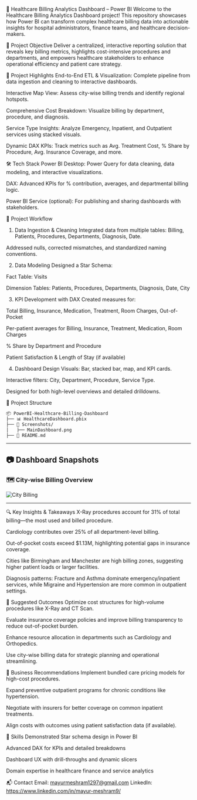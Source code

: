 🏥 Healthcare Billing Analytics Dashboard – Power BI
Welcome to the Healthcare Billing Analytics Dashboard project! This repository showcases how Power BI can transform complex healthcare billing data into actionable insights for hospital administrators, finance teams, and healthcare decision-makers.

🎯 Project Objective
Deliver a centralized, interactive reporting solution that reveals key billing metrics, highlights cost-intensive procedures and departments, and empowers healthcare stakeholders to enhance operational efficiency and patient care strategy.

🌟 Project Highlights
End-to-End ETL & Visualization: Complete pipeline from data ingestion and cleaning to interactive dashboards.

Interactive Map View: Assess city-wise billing trends and identify regional hotspots.

Comprehensive Cost Breakdown: Visualize billing by department, procedure, and diagnosis.

Service Type Insights: Analyze Emergency, Inpatient, and Outpatient services using stacked visuals.

Dynamic DAX KPIs: Track metrics such as Avg. Treatment Cost, % Share by Procedure, Avg. Insurance Coverage, and more.

🛠️ Tech Stack
Power BI Desktop: Power Query for data cleaning, data modeling, and interactive visualizations.

DAX: Advanced KPIs for % contribution, averages, and departmental billing logic.

Power BI Service (optional): For publishing and sharing dashboards with stakeholders.

🔄 Project Workflow
1. Data Ingestion & Cleaning
Integrated data from multiple tables: Billing, Patients, Procedures, Departments, Diagnosis, Date.

Addressed nulls, corrected mismatches, and standardized naming conventions.

2. Data Modeling
Designed a Star Schema:

Fact Table: Visits

Dimension Tables: Patients, Procedures, Departments, Diagnosis, Date, City

3. KPI Development with DAX
Created measures for:

Total Billing, Insurance, Medication, Treatment, Room Charges, Out-of-Pocket

Per-patient averages for Billing, Insurance, Treatment, Medication, Room Charges

% Share by Department and Procedure

Patient Satisfaction & Length of Stay (if available)

4. Dashboard Design
Visuals: Bar, stacked bar, map, and KPI cards.

Interactive filters: City, Department, Procedure, Service Type.

Designed for both high-level overviews and detailed drilldowns.

📁 Project Structure

```bash
📦 PowerBI-Healthcare-Billing-Dashboard
├── 📊 HealthcareDashboard.pbix
├── 📁 Screenshots/
│   ├── MainDashboard.png
├── 📄 README.md
```

---

## 📷 Dashboard Snapshots

### 🗺️ City-wise Billing Overview
![City Billing](Screenshots/MainDashboard.png)

---

🔍 Key Insights & Takeaways
X-Ray procedures account for 31% of total billing—the most used and billed procedure.

Cardiology contributes over 25% of all department-level billing.

Out-of-pocket costs exceed $1.13M, highlighting potential gaps in insurance coverage.

Cities like Birmingham and Manchester are high billing zones, suggesting higher patient loads or larger facilities.

Diagnosis patterns: Fracture and Asthma dominate emergency/inpatient services, while Migraine and Hypertension are more common in outpatient settings.

🚀 Suggested Outcomes
Optimize cost structures for high-volume procedures like X-Ray and CT Scan.

Evaluate insurance coverage policies and improve billing transparency to reduce out-of-pocket burden.

Enhance resource allocation in departments such as Cardiology and Orthopedics.

Use city-wise billing data for strategic planning and operational streamlining.

📌 Business Recommendations
Implement bundled care pricing models for high-cost procedures.

Expand preventive outpatient programs for chronic conditions like hypertension.

Negotiate with insurers for better coverage on common inpatient treatments.

Align costs with outcomes using patient satisfaction data (if available).

🧠 Skills Demonstrated
Star schema design in Power BI

Advanced DAX for KPIs and detailed breakdowns

Dashboard UX with drill-throughs and dynamic slicers

Domain expertise in healthcare finance and service analytics

📬 Contact
Email: mayurmeshram1297@gmail.com
LinkedIn: https://www.linkedin.com/in/mayur-meshram9/
